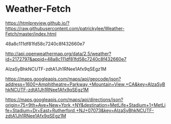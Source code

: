 # Weather-Fetch

https://htmlpreview.github.io/?https://raw.githubusercontent.com/patrickylee/Weather-Fetch/master/index.html

48a8c111df81fd58c7240c8f432660e7

http://api.openweathermap.org/data/2.5/weather?id=2172797&appid=48a8c111df81fd58c7240c8f432660e7

AIzaSyBhkNCUTF-zdtA1Jh1RNee1Afx9qSEgz1M

https://maps.googleapis.com/maps/api/geocode/json?address=1600+Amphitheatre+Parkway,+Mountain+View,+CA&key=AIzaSyBhkNCUTF-zdtA1Jh1RNee1Afx9qSEgz1M

https://maps.googleapis.com/maps/api/directions/json?origin=75+9th+Ave+New+York,+NY&destination=MetLife+Stadium+1+MetLife+Stadium+Dr+East+Rutherford,+NJ+07073&key=AIzaSyBhkNCUTF-zdtA1Jh1RNee1Afx9qSEgz1M
